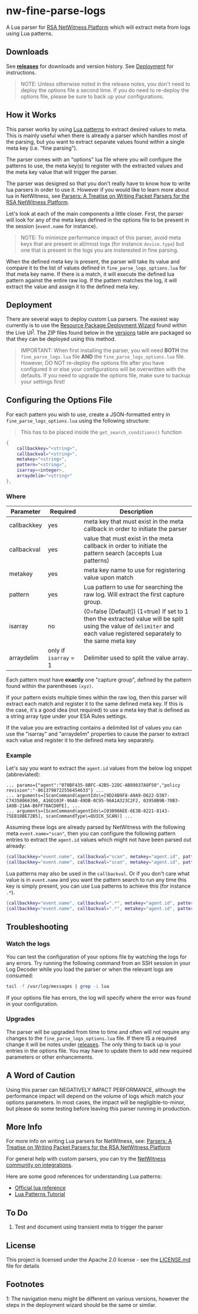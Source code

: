 # nw-fine-parse-logs

A Lua parser for [RSA NetWitness Platform] which will extract meta from logs using Lua patterns.  

## Downloads

See **[releases]** for downloads and version history.  See [Deployment](#deployment) for instructions.

> NOTE: Unless otherwise noted in the release notes, you don't need to deploy the options file a second time.  If you do need to re-deploy the options file, please be sure to back up your configurations.

## How it Works

This parser works by using [Lua patterns] to extract desired values to meta.  This is mainly useful when there is already a parser which handles most of the parsing, but you want to extract separate values found within a single meta key (i.e. "fine parsing").

The parser comes with an "options" lua file where you will configure the patterns to use, the meta key(s) to register with the extracted values and the meta key value that will trigger the parser.

The parser was designed so that you don't really have to know how to write lua parsers in order to use it.  However if you would like to learn more about lua in NetWitness, see [Parsers: A Treatise on Writing Packet Parsers for the RSA NetWitness Platform].

Let's look at each of the main components a little closer.  First, the parser will look for any of the meta keys defined in the options file to be present in the session (`event.name` for instance).

> NOTE: To minimize performance impact of this parser, avoid meta keys that are present in all/most logs (for instance `device.type`) but one that is present in the logs you are insterested in fine parsing.

When the defined meta key is present, the parser will take its value and compare it to the list of values defined in `fine_parse_logs_options.lua` for that meta key name.  If there is a match, it will execute the defined lua pattern against the entire raw log.  If the pattern matches the log, it will extract the value and assign it to the defined meta key.

## Deployment

There are several ways to deploy custom Lua parsers.  The easiest way currently is to use the [Resource Package Deployment Wizard] found within the Live UI<sup>[1](#livenavigation)</sup>.  The ZIP files found below in the [versions](#versions) table are packaged so that they can be deployed using this method.

> IMPORTANT: When first installing the parser, you will need **BOTH** the `fine_parse_logs.lua` file **AND** the `fine_parse_logs_options.lua` file.  However, DO NOT re-deploy the options file after you have configured it or else your configurations will be overwritten with the defaults.  If you need to upgrade the options file, make sure to backup your settings first!

## Configuring the Options File

For each pattern you wish to use, create a JSON-formatted entry in `fine_parse_logs_options.lua` using the following structure:

> This has to be placed inside the `get_search_conditions()` function

```lua
{
    callbackkey="<string>",
    callbackval="<string>",
    metakey="<string>",
    pattern="<string>",
    isarray=<integer>,
    arraydelim="<string>"
},
```

### Where

| Parameter   | Required              | Description                                                                                                                                                                |
| ----------- | --------------------- | -------------------------------------------------------------------------------------------------------------------------------------------------------------------------- |
| callbackkey | yes                   | meta key that must exist in the meta callback in order to initiate the parser                                                                                              |
| callbackval | yes                   | value that must exist in the meta callback in order to initiate the pattern search (accepts Lua patterns)                                                                  |
| metakey     | yes                   | meta key name to use for registering value upon match                                                                                                                      |
| pattern     | yes                   | Lua pattern to use for searching the raw log.  Will extract the first capture group.                                                                                       |
| isarray     | no                    | (0=false \[Default\]) (1=true) If set to 1 then the extracted value will be split using the value of `delimiter` and each value registered separately to the same meta key |
| arraydelim  | only if `isarray` = 1 | Delimiter used to split the value array.                                                                                                                                   |
Each pattern must have **exactly** one "capture group", defined by the pattern found within the parentheses `(xyz)`.

If your pattern exists multiple times within the raw log, then this parser will extract each match and register it to the same defined meta key.  If this is the case, it's a good idea (not required) to use a meta key that is defined as a string array type under your ESA Rules settings.

If the value you are extracting contains a delimited list of values you can use the "isarray" and "arraydelim" properties to cause the parser to extract each value and register it to the defined meta key separately.

### Example

Let's say you want to extract the `agent.id` values from the below log snippet (abbreviated):

```log
... params={"agent":"070BF435-8BFC-42B5-22DC-AB89837A8F50","policy revision":"-8613798722556454633"} ...
... arguments=[ScanCommand(agentIds\=[9D24B9F8-A9A9-D622-D307-C74358066390, A16D103F-96A8-49DB-0C95-96A1A323C2F2, 02958B9B-78B3-1A9B-21AA-B6FF78ACD0FE], ...
... arguments=[ScanCommand(agentIds\=[03090AEE-6E3B-8221-8143-75EB18BE72B5], scanCommandType\=QUICK_SCAN)] ...
```

Assuming these logs are already parsed by NetWitness with the following meta `event.name="scan"`, then you can configure the following pattern entries to extract the `agent.id` values which might not have been parsed out already:

```lua
{callbackkey="event.name", callbackval="scan", metakey="agent.id", pattern="\"agent\":\"(.-)\""},
{callbackkey="event.name", callbackval="scan", metakey="agent.id", pattern="agentIds\\=%[(.-)]", isarray=1, arraydelim=", "},
```

Lua patterns may also be used in the `callbackval`.  Or if you don't care what value is in `event.name` and you want the pattern search to run any time this key is simply present, you can use Lua patterns to achieve this (for instance `.*`).

```lua
{callbackkey="event.name", callbackval=".*", metakey="agent.id", pattern="\"agent\":\"(.-)\""},
{callbackkey="event.name", callbackval=".*", metakey="agent.id", pattern="agentIds\\=%[(.-)]", isarray=1, arraydelim=", "},
```

## Troubleshooting

### Watch the logs

You can test the configuration of your options file by watching the logs for any errors.  Try running the following command from an SSH session in your Log Decoder while you load the parser or when the relevant logs are consumed:

```bash
tail -f /var/log/messages | grep -i lua
```

If your options file has errors, the log will specify where the error was found in your configuration.

### Upgrades

The parser will be upgraded from time to time and often will not require any changes to the `fine_parse_logs_options.lua` file.  If there IS a required change it will be notes under [releases].  The only thing to back up is your entries in the options file.  You may have to update them to add new required parameters or other enhancements.

## A Word of Caution

Using this parser can NEGATIVELY IMPACT PERFORMANCE, although the performance impact will depend on the volume of logs which match your options parameters.  In most cases, the impact will be negligible-to-minor, but please do some testing before leaving this parser running in production.

## More Info

For more info on writing Lua parsers for NetWitness, see: [Parsers: A Treatise on Writing Packet Parsers for the RSA NetWitness Platform]

For general help with custom parsers, you can try the [NetWitness community on integrations].

Here are some good references for understanding Lua patterns:

* [Official lua reference]
* [Lua Patterns Tutorial]

## To Do

1. Test and document using transient meta to trigger the parser

## License

This project is licensed under the Apache 2.0 license - see the [LICENSE.md] file for details

## Footnotes

<a name="livenavigation">1</a>: The navigation menu might be different on various versions, however the steps in the deployment wizard should be the same or similar.

<!-- REFERENCE LINKS -->
[Parsers: A Treatise on Writing Packet Parsers for the RSA NetWitness Platform]: https://community.rsa.com/docs/DOC-41370
[LICENSE.md]: https://github.com/mitchellhanks/nw-fine-parse-logs/blob/master/LICENSE
[Lua patterns]: https://www.lua.org/pil/20.2.html
[Resource Package Deployment Wizard]: https://community.rsa.com/docs/DOC-74318
[RSA NetWitness Platform]: https://community.rsa.com/community/products/netwitness
[NetWitness community on integrations]: https://community.rsa.com/community/products/netwitness/integrations
[Lua Patterns Tutorial]: http://lua-users.org/wiki/PatternsTutorial
[Official lua reference]: https://www.lua.org/pil/20.2.html
[releases]: https://github.com/mitchellhanks/nw-fine-parse-logs/releases